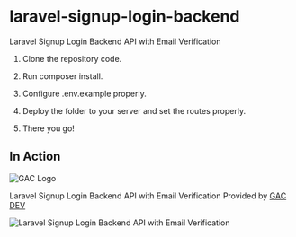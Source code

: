 # laravel-signup-login-backend
Laravel Signup Login Backend API with Email Verification

1. Clone the repository code.

2. Run composer install.

3. Configure .env.example properly.

3. Deploy the folder to your server and set the routes properly.

4. There you go!

## In Action

![GAC Logo](https://geniusandcourage.com/favicon.ico)

Laravel Signup Login Backend API with Email Verification Provided by [GAC DEV](https://geniusandcourage.com)

![Laravel Signup Login Backend API with Email Verification](https://ndolet.com/nd_en.jpg)